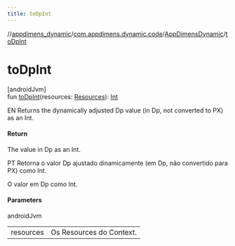 ```yaml
---
title: toDpInt
---
```

//[appdimens_dynamic](../../../index.html)/[com.appdimens.dynamic.code](../index.html)/[AppDimensDynamic](index.html)/[toDpInt](to-dp-int.html)



# toDpInt



[androidJvm]\
fun [toDpInt](to-dp-int.html)(resources: [Resources](https://developer.android.com/reference/kotlin/android/content/res/Resources.html)): [Int](https://kotlinlang.org/api/core/kotlin-stdlib/kotlin/-int/index.html)



EN Returns the dynamically adjusted Dp value (in Dp, not converted to PX) as an Int.



#### Return



The value in Dp as an Int.



PT Retorna o valor Dp ajustado dinamicamente (em Dp, não convertido para PX) como Int.



O valor em Dp como Int.



#### Parameters


androidJvm

| | |
|---|---|
| resources | Os Resources do Context. |




